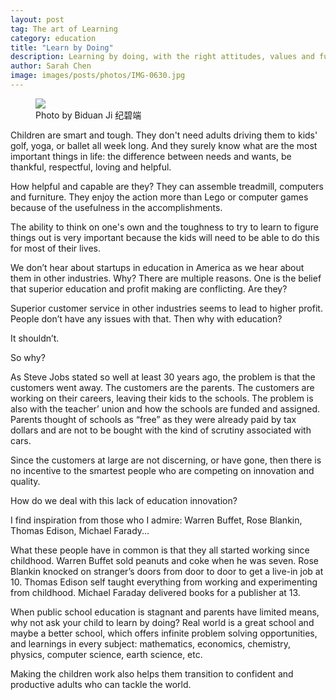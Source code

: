 ```yaml
---
layout: post
tag: The art of Learning
category: education
title: "Learn by Doing"
description: Learning by doing, with the right attitudes, values and fun
author: Sarah Chen
image: images/posts/photos/IMG-0630.jpg
---
```

<figure> 
   <img src="{{"/images/posts/photos/IMG-0630.JPG"| relative_url}}"> 
   <figcaption>Photo by Biduan Ji 纪碧端</figcaption>
</figure> 

<!-- - Taken from my post in [Raising Smart and Tough Kids](https://www.magicmathmandarin.org/raising-smart-and-tough-kids/) with permission from <a href=" https://www.magicmathmandarin.org/"> Magic Math Mandarin </a>.
 -->
Children are smart and tough. They don't need adults driving them to kids' golf, yoga, or ballet all week long.  And they surely know what are the most important things in life: the difference between needs and wants, be thankful, respectful, loving and helpful.

How helpful and capable are they? They can assemble treadmill, computers and furniture.  They enjoy the action more than Lego or computer games because of the usefulness in the accomplishments.   

The ability to think on one's own and the toughness to try to learn to figure things out is very important because the kids will need to be able to do this for most of their lives.


<!-- - Taken from my post [Innovation in Education](https://www.magicmathmandarin.org/innovation-in-education/) with permission from <a href=" https://www.magicmathmandarin.org/"> Magic Math Mandarin </a>. -->

We don’t hear about startups in education in America as we hear about them in other industries. Why? There are multiple reasons. One is the belief that superior education and profit making are conflicting.  Are they?

Superior customer service in other industries seems to lead to higher profit. People don’t have any issues with that. Then why with education?

It shouldn’t.

So why?

As Steve Jobs stated so well at least 30 years ago, the problem is that the customers went away. The customers are the parents. The customers are working on their careers, leaving their kids to the schools. The problem is also with the teacher’ union and how the schools are funded and assigned. Parents thought of schools as “free” as they were already paid by tax dollars and are not to be bought with the kind of scrutiny associated with cars.

Since the customers at large are not discerning, or have gone, then there is no incentive to the smartest people who are competing on innovation and quality.

How do we deal with this lack of education innovation?

I find inspiration from those who I admire: Warren Buffet, Rose Blankin, Thomas Edison, Michael Farady...

What these people have in common is that they all started working since childhood.    Warren Buffet sold peanuts and coke when he was seven.  Rose Blankin knocked on stranger’s doors from door to door to get a live-in job at 10.  Thomas Edison self taught everything from working and experimenting from childhood.  Michael Faraday delivered books for a publisher at 13. 

When public school education is stagnant and parents have limited means, why not ask your child to learn by doing?  Real world is a great school and maybe a better school, which offers infinite problem solving opportunities, and learnings in every subject: mathematics, economics, chemistry, physics, computer science, earth science, etc.

Making the children work also helps them transition to confident and productive adults who can tackle the world.
